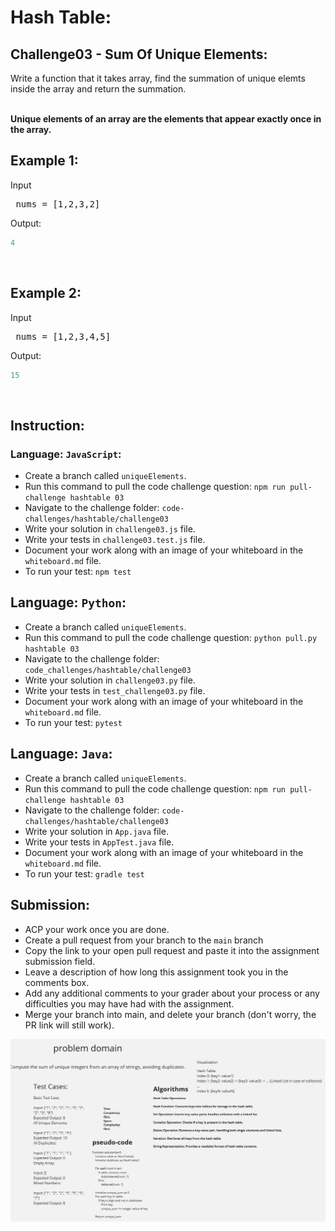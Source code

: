 # Hash Table:

## Challenge03 - Sum Of Unique Elements:
 Write a function that it takes array, find the summation of unique elemts inside the array and return the summation.</p>
<br>
<strong>Unique elements of an array are the elements that appear exactly once in the array.</strong>

## Example 1:

Input
<pre> nums = [1,2,3,2]</pre>


Output:
```python
4
```
<br>

## Example 2:

Input
<pre> nums = [1,2,3,4,5]</pre>


Output:
```python
15
```
<br>

## Instruction:

### Language: `JavaScript`:

* Create a branch called `uniqueElements`.
* Run this command to pull the code challenge question: `npm run pull-challenge hashtable 03`
* Navigate to the challenge folder: `code-challenges/hashtable/challenge03`
* Write your solution in `challenge03.js` file.
* Write your tests in `challenge03.test.js` file.
* Document your work along with an image of your whiteboard in the `whiteboard.md` file.
* To run your test: `npm test`

## Language: `Python`:

* Create a branch called `uniqueElements`.
* Run this command to pull the code challenge question: `python pull.py hashtable 03`
* Navigate to the challenge folder: `code_challenges/hashtable/challenge03`
* Write your solution in `challenge03.py` file.
* Write your tests in `test_challenge03.py` file.
* Document your work along with an image of your whiteboard in the `whiteboard.md` file.
* To run your test: `pytest`

## Language: `Java`:

* Create a branch called `uniqueElements`.
* Run this command to pull the code challenge question: `npm run pull-challenge hashtable 03`
* Navigate to the challenge folder: `code-challenges/hashtable/challenge03`
* Write your solution in `App.java` file.
* Write your tests in `AppTest.java` file.
* Document your work along with an image of your whiteboard in the `whiteboard.md` file.
* To run your test: `gradle test`

## Submission:
* ACP your work once you are done.
* Create a pull request from your branch to the `main` branch
* Copy the link to your open pull request and paste it into the assignment submission field.
* Leave a description of how long this assignment took you in the comments box.
* Add any additional comments to your grader about your process or any difficulties you may have had with the assignment.
* Merge your branch into main, and delete your branch (don't worry, the PR link will still work).




![alt text](<To do project (14).jpg>)